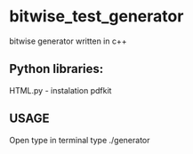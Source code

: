 bitwise_test_generator
======================

bitwise generator written in c++


Python libraries:
------------------------------
HTML.py - instalation
pdfkit


USAGE
------------------------------
Open type in terminal type ./generator 
